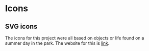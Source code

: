 # Icons
## SVG icons

The icons for this project were all based on objects or life found on a summer day in the park. The website for this is [link](http://i6.cims.nyu.edu/~lk1652/380/svg/ "SVG Icons").